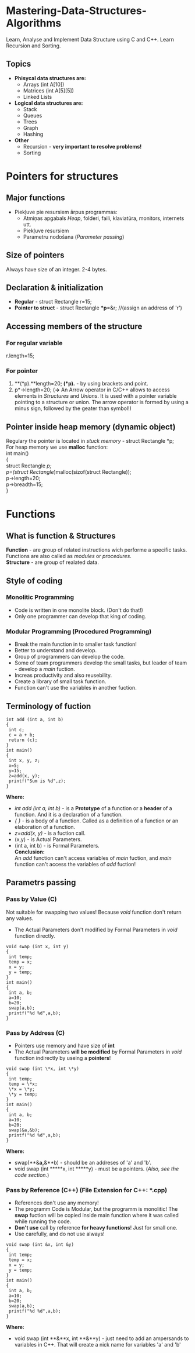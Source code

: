 # Mastering-Data-Structures-Algorithms
Learn, Analyse and Implement Data Structure using C and C++. Learn Recursion and Sorting.  
## Topics
- **Phisycal data structures are:**
  - Arrays (int A\[10\])
  - Matrices (int A\[5\]\[5\])
  - Linked Lists
- **Logical data structures are:**
  - Stack
  - Queues
  - Trees
  - Graph
  - Hashing
- **Other**
  - Recursion - **very important to resolve problems!**
  - Sorting

# Pointers for structures
## Major functions
- Piekļuve pie resursiem ārpus programmas:  
  - Atmiņas apgabals *Heap*, folderi, faili, klaviatūra, monitors, internets utt.  
  - Piekļuve resursiem  
  - Parametru nodošana (*Parameter passing*)  
## Size of pointers
Always have size of an integer. 2-4 bytes.  
## Declaration & initialization
- **Regular** - struct Rectangle r=15;  
- **Pointer to struct** - struct Rectangle **\*p**=&r; //(assign an address of 'r')  
## Accessing members of the structure
### For regular variable
r.length=15;  
### For pointer
1. **(\*p).**length=20; **\(\*p\)\.** - by using brackets and point.  
2. p\*->length=20; (**->** An Arrow operator in C/C++ allows to access elements in *Structures* and *Unions*. It is used with a pointer variable pointing to a structure or union. The arrow operator is formed by using a minus sign, followed by the geater than symbol!)  
## Pointer inside heap memory (dynamic object)
Regulary the pointer is located in *stuck memory* - struct Rectangle *p;  
For heap memory we use **malloc** function:  
int main()  
{  
 struct Rectangle *p;  
 p=(struct Rectangle*)malloc(sizof(struct Rectangle));  
 p->length=20;  
 p->breadth=15;  
}  

# Functions
## What is function & Structures
**Function** - are group of related instructions wich performe a specific tasks. Functions are also called as *modules* or *procedures*.  
**Structure** - are group of realated data.  
## Style of coding
### Monolitic Programming 
- Code is written in one monolite block. (Don't do that!)  
- Only one programmer can develop that king of coding.  
### Modular Programming (Procedured Programming)
- Break the main function in to smaller task function!  
- Better to understand and develop.  
- Group of programmers can develop the code.  
- Some of team programmers develop the small tasks, but leader of team - develop a *main* fuction.  
- Increas productivity and also reusebility.  
- Create a library of small task function.  
- Function can't use the variables in another fuction.  
## Terminology of fuction

```
int add (int a, int b)
{
 int c;
 c = a + b;
 return (c);
}
int main()
{
 int x, y, z;
 x=5;
 y=15;
 z=add(x, y);
 printf("Sum is %d",z);
}
```
**Where:**  
- *int add (int a, int b)* - is a **Prototype** of a function or a **header** of a function. And it is a declaration of a function.  
- *{ }* - is a body of a function. Called as a definition of a function or an elaboration of a function.  
- *z=add(x, y)* - is a fuction call.  
- (x,y) - is Actual Parameters.  
- (int a, int b) - is Formal Parameters.  
**Conclusion:**  
An *add* function can't access variables of *main* fuction, and *main* function can't access the variables of *add* fuction!  
## Parametrs passing
### Pass by Value  (C)
Not suitable for swapping two values! Because *void* function don't return any values.  
- The Actual Parameters don't modified by Formal Parameters in *void* function directly.  
```
void swap (int x, int y)
{
 int temp;
 temp = x;
 x = y;
 y = temp;
}
int main()
{
 int a, b;
 a=10;
 b=20;
 swap(a,b);
 printf("%d %d",a,b);
}
```

### Pass by Address (C)
- Pointers use memory and have size of **int**  
- The Actual Parameters **will be modified** by Formal Parameters in *void* function indirectly by useing a **pointers**!  
```
void swap (int \*x, int \*y)
{
 int temp;
 temp = \*x;
 \*x = \*y;
 \*y = temp;
}
int main()
{
 int a, b;
 a=10;
 b=20;
 swap(&a,&b);
 printf("%d %d",a,b);
}
```
**Where:**
- swap(**&**a,**&**b) - should be an addreses of 'a' and 'b'.  
- void swap (int **\***x, int **\***y) - must be a pointers. (*Also, see the code section.*)  

### Pass by Reference (C++) (File Extension for C++: *.cpp)
- References don't use any memory!  
- The programm Code is Modular, but the programm is monolitic! The **swap** fuction will be copied inside main function where it was called while running the code.  
- **Don't use** call by reference **for heavy functions**! Just for small one.  
- Use carefully, and do not use always!  

```
void swap (int &x, int &y)
{
 int temp;
 temp = x;
 x = y;
 y = temp;
}
int main()
{
 int a, b;
 a=10;
 b=20;
 swap(a,b);
 printf("%d %d",a,b);
}
```
**Where:**
- void swap (int **&**x, int **&**y) - just need to add an ampersands to variables in C++. That will create a nick name for variables 'a' and 'b'  

